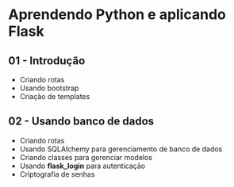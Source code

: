# Aprendendo Python e aplicando Flask

## 01 - Introdução

- Criando rotas
- Usando bootstrap
- Criação de templates

## 02 - Usando banco de dados

- Criando rotas
- Usando SQLAlchemy para gerenciamento de banco de dados
- Criando classes para gerenciar modelos
- Usando __flask_login__ para autenticação
- Criptografia de senhas